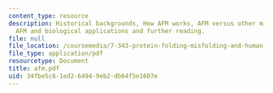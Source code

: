 ```yaml
---
content_type: resource
description: Historical backgrounds, How AFM works, AFM versus other microscopic methods,
  AFM and biological applications and further reading.
file: null
file_location: /coursemedia/7-343-protein-folding-misfolding-and-human-disease-fall-2004/34fbe5c61ed264949eb2db64f5e1607e_afm.pdf
file_type: application/pdf
resourcetype: Document
title: afm.pdf
uid: 34fbe5c6-1ed2-6494-9eb2-db64f5e1607e
---
```

